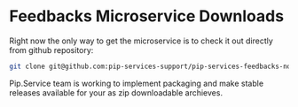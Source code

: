 # Feedbacks Microservice Downloads

Right now the only way to get the microservice is to check it out directly from github repository:

```bash
git clone git@github.com:pip-services-support/pip-services-feedbacks-node.git
```

Pip.Service team is working to implement packaging and make stable releases available for your 
as zip downloadable archieves.
